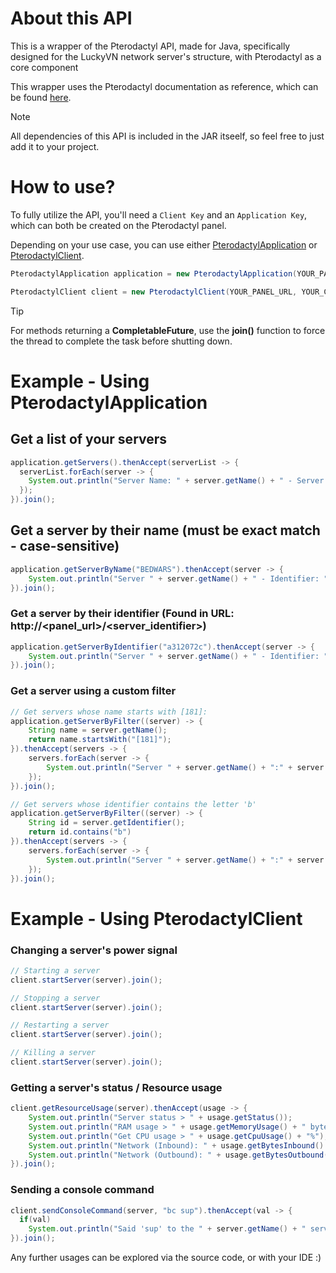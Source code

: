 # About this API
This is a wrapper of the Pterodactyl API, made for Java, specifically designed for the LuckyVN network server's structure, with Pterodactyl as a core component

This wrapper uses the Pterodactyl documentation as reference, which can be found <a href="https://dashflo.net/docs/api/pterodactyl/v1/">here</a>.

> [!NOTE]
> All dependencies of this API is included in the JAR itseelf, so feel free to just add it to your project.

# How to use?
To fully utilize the API, you'll need a `Client Key` and an `Application Key`, which can both be created on the Pterodactyl panel.

Depending on your use case, you can use either <a href="https://github.com/LUCKYVN-NETWORK/PterodactylAPI/blob/main/src/me/stella/PterodactylApplication.java">PterodactylApplication</a> or <a href="https://github.com/LUCKYVN-NETWORK/PterodactylAPI/blob/main/src/me/stella/PterodactylClient.java">PterodactylClient</a>.
```java
PterodactylApplication application = new PterodactylApplication(YOUR_PANEL_URL, YOUR_APPLICATION_KEY);
```
```java
PterodactylClient client = new PterodactylClient(YOUR_PANEL_URL, YOUR_CLIENT_KEY);
```

> [!TIP]
> For methods returning a **CompletableFuture**, use the **join()** function to force the thread to complete the task before shutting down.

# Example - Using PterodactylApplication

## Get a list of your servers
```java
application.getServers().thenAccept(serverList -> {
  serverList.forEach(server -> {
    System.out.println("Server Name: " + server.getName() + " - Server ID: " + server.getIdentifier());
  }); 
}).join();
```

## Get a server by their name (must be exact match - case-sensitive)
```java
application.getServerByName("BEDWARS").thenAccept(server -> {
    System.out.println("Server " + server.getName() + " - Identifier: " + server.getIdentifier());
}).join();
```

### Get a server by their identifier (Found in URL: http://<panel_url>/<server_identifier>)
```java
application.getServerByIdentifier("a312072c").thenAccept(server -> {
    System.out.println("Server " + server.getName() + " - Identifier: " + server.getIdentifier());
}).join();
```

### Get a server using a custom filter
```java
// Get servers whose name starts with [181]:
application.getServerByFilter((server) -> {
    String name = server.getName();
    return name.startsWith("[181]");
}).thenAccept(servers -> {
    servers.forEach(server -> {
        System.out.println("Server " + server.getName() + ":" + server.getIdentifier() + " has their name starts with [181]");
    });
}).join();

// Get servers whose identifier contains the letter 'b'
application.getServerByFilter((server) -> {
    String id = server.getIdentifier();
    return id.contains("b")
}).thenAccept(servers -> {
    servers.forEach(server -> {
        System.out.println("Server " + server.getName() + ":" + server.getIdentifier() + " has a 'b' in their identifier!");
    });
}).join();
```


# Example - Using PterodactylClient

### Changing a server's power signal

```java
// Starting a server
client.startServer(server).join();

// Stopping a server
client.startServer(server).join();

// Restarting a server
client.startServer(server).join();

// Killing a server
client.startServer(server).join();
```

### Getting a server's status / Resource usage
```java
client.getResourceUsage(server).thenAccept(usage -> {
    System.out.println("Server status > " + usage.getStatus());
    System.out.println("RAM usage > " + usage.getMemoryUsage() + " bytes");
    System.out.println("Get CPU usage > " + usage.getCpuUsage() + "%");
    System.out.println("Network (Inbound): " + usage.getBytesInbound() + " b/s");
    System.out.println("Network (Outbound): " + usage.getBytesOutbound() + " b/s");
}).join();
```

### Sending a console command
```java
client.sendConsoleCommand(server, "bc sup").thenAccept(val -> {
  if(val)
    System.out.println("Said 'sup' to the " + server.getName() + " server node!");
}).join();
```

Any further usages can be explored via the source code, or with your IDE :)
